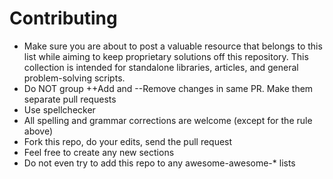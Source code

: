 # Contributing

* Make sure you are about to post a valuable resource that belongs to this list while aiming to keep proprietary solutions off this repository. This collection is intended for standalone libraries, articles, and general problem-solving scripts.
* Do NOT group ++Add and --Remove changes in same PR. Make them separate pull requests
* Use spellchecker
* All spelling and grammar corrections are welcome (except for the rule above)
* Fork this repo, do your edits, send the pull request
* Feel free to create any new sections
* Do not even try to add this repo to any awesome-awesome-* lists

<!-- Auto-update: 2025-10-06T17:02:48.807088 -->
